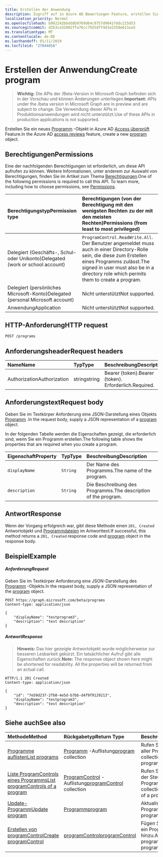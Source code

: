 ```yaml
---
title: Erstellen der Anwendung
description: Zugriff auf in Azure AD Bewertungen Feature, erstellen Sie ein neues Programmobjekt.
localization_priority: Normal
ms.openlocfilehash: b982242bbdddb9769d64c9757d9041fddc215d53
ms.sourcegitcommit: d2b3ca32602ffa76cc7925d7f4d1e2258e611ea5
ms.translationtype: MT
ms.contentlocale: de-DE
ms.lasthandoff: 01/11/2019
ms.locfileid: "27844016"
---
```

# <a name="create-program"></a><span data-ttu-id="b76ee-103">Erstellen der Anwendung</span><span class="sxs-lookup"><span data-stu-id="b76ee-103">Create program</span></span>

> <span data-ttu-id="b76ee-104">**Wichtig:** Die APIs der /Beta-Version in Microsoft Graph befinden sich in der Vorschau und können Änderungen unterliegen.</span><span class="sxs-lookup"><span data-stu-id="b76ee-104">**Important:** APIs under the /beta version in Microsoft Graph are in preview and are subject to change.</span></span> <span data-ttu-id="b76ee-105">Die Verwendung dieser APIs in Produktionsanwendungen wird nicht unterstützt.</span><span class="sxs-lookup"><span data-stu-id="b76ee-105">Use of these APIs in production applications is not supported.</span></span>

<span data-ttu-id="b76ee-106">Erstellen Sie ein neues [Programm](../resources/program.md) -Objekt in Azure AD [Access überprüft](../resources/accessreviews-root.md) Feature.</span><span class="sxs-lookup"><span data-stu-id="b76ee-106">In the Azure AD [access reviews](../resources/accessreviews-root.md) feature, create a new [program](../resources/program.md) object.</span></span>
## <a name="permissions"></a><span data-ttu-id="b76ee-107">Berechtigungen</span><span class="sxs-lookup"><span data-stu-id="b76ee-107">Permissions</span></span>
<span data-ttu-id="b76ee-p102">Eine der nachfolgenden Berechtigungen ist erforderlich, um diese API aufrufen zu können. Weitere Informationen, unter anderem zur Auswahl von Berechtigungen, finden Sie im Artikel zum Thema [Berechtigungen](/graph/permissions-reference).</span><span class="sxs-lookup"><span data-stu-id="b76ee-p102">One of the following permissions is required to call this API. To learn more, including how to choose permissions, see [Permissions](/graph/permissions-reference).</span></span>

|<span data-ttu-id="b76ee-110">Berechtigungstyp</span><span class="sxs-lookup"><span data-stu-id="b76ee-110">Permission type</span></span>                        | <span data-ttu-id="b76ee-111">Berechtigungen (von der Berechtigung mit den wenigsten Rechten zu der mit den meisten Rechten)</span><span class="sxs-lookup"><span data-stu-id="b76ee-111">Permissions (from least to most privileged)</span></span>              |
|:--------------------------------------|:---------------------------------------------------------|
|<span data-ttu-id="b76ee-112">Delegiert (Geschäfts-, Schul- oder Unikonto)</span><span class="sxs-lookup"><span data-stu-id="b76ee-112">Delegated (work or school account)</span></span>     | <span data-ttu-id="b76ee-113">`ProgramControl.ReadWrite.All`.</span><span class="sxs-lookup"><span data-stu-id="b76ee-113"></span></span>  <span data-ttu-id="b76ee-114">Der Benutzer angemeldet muss auch in einer Directory-Rolle sein, die diese zum Erstellen eines Programms zulässt.</span><span class="sxs-lookup"><span data-stu-id="b76ee-114">The signed in user must also be in a directory role which permits them to create a program.</span></span> |
|<span data-ttu-id="b76ee-115">Delegiert (persönliches Microsoft-Konto)</span><span class="sxs-lookup"><span data-stu-id="b76ee-115">Delegated (personal Microsoft account)</span></span> | <span data-ttu-id="b76ee-116">Nicht unterstützt</span><span class="sxs-lookup"><span data-stu-id="b76ee-116">Not supported.</span></span> |
|<span data-ttu-id="b76ee-117">Anwendung</span><span class="sxs-lookup"><span data-stu-id="b76ee-117">Application</span></span>                            | <span data-ttu-id="b76ee-118">Nicht unterstützt</span><span class="sxs-lookup"><span data-stu-id="b76ee-118">Not supported.</span></span> |

## <a name="http-request"></a><span data-ttu-id="b76ee-119">HTTP-Anforderung</span><span class="sxs-lookup"><span data-stu-id="b76ee-119">HTTP request</span></span>
<!-- { "blockType": "ignored" } -->
```http
POST /programs
```
## <a name="request-headers"></a><span data-ttu-id="b76ee-120">Anforderungsheader</span><span class="sxs-lookup"><span data-stu-id="b76ee-120">Request headers</span></span>
| <span data-ttu-id="b76ee-121">Name</span><span class="sxs-lookup"><span data-stu-id="b76ee-121">Name</span></span>         | <span data-ttu-id="b76ee-122">Typ</span><span class="sxs-lookup"><span data-stu-id="b76ee-122">Type</span></span>        | <span data-ttu-id="b76ee-123">Beschreibung</span><span class="sxs-lookup"><span data-stu-id="b76ee-123">Description</span></span> |
|:-------------|:------------|:------------|
| <span data-ttu-id="b76ee-124">Authorization</span><span class="sxs-lookup"><span data-stu-id="b76ee-124">Authorization</span></span> | <span data-ttu-id="b76ee-125">string</span><span class="sxs-lookup"><span data-stu-id="b76ee-125">string</span></span> | <span data-ttu-id="b76ee-126">Bearer \{token\}.</span><span class="sxs-lookup"><span data-stu-id="b76ee-126">Bearer \{token\}.</span></span> <span data-ttu-id="b76ee-127">Erforderlich.</span><span class="sxs-lookup"><span data-stu-id="b76ee-127">Required.</span></span> |

## <a name="request-body"></a><span data-ttu-id="b76ee-128">Anforderungstext</span><span class="sxs-lookup"><span data-stu-id="b76ee-128">Request body</span></span>
<span data-ttu-id="b76ee-129">Geben Sie im Textkörper Anforderung eine JSON-Darstellung eines Objekts [Programm](../resources/program.md) .</span><span class="sxs-lookup"><span data-stu-id="b76ee-129">In the request body, supply a JSON representation of a [program](../resources/program.md) object.</span></span>

<span data-ttu-id="b76ee-130">In der folgenden Tabelle werden die Eigenschaften gezeigt, die erforderlich sind, wenn Sie ein Programm erstellen.</span><span class="sxs-lookup"><span data-stu-id="b76ee-130">The following table shows the properties that are required when you create a program.</span></span>

| <span data-ttu-id="b76ee-131">Eigenschaft</span><span class="sxs-lookup"><span data-stu-id="b76ee-131">Property</span></span>     | <span data-ttu-id="b76ee-132">Typ</span><span class="sxs-lookup"><span data-stu-id="b76ee-132">Type</span></span>        | <span data-ttu-id="b76ee-133">Beschreibung</span><span class="sxs-lookup"><span data-stu-id="b76ee-133">Description</span></span> |
|:-------------|:------------|:------------|
| `displayName`               |`String`                              |  <span data-ttu-id="b76ee-134">Der Name des Programms.</span><span class="sxs-lookup"><span data-stu-id="b76ee-134">The name of the program.</span></span>                   |
| `description`               |`String`                              |  <span data-ttu-id="b76ee-135">Die Beschreibung des Programms.</span><span class="sxs-lookup"><span data-stu-id="b76ee-135">The description of the program.</span></span>           |


## <a name="response"></a><span data-ttu-id="b76ee-136">Antwort</span><span class="sxs-lookup"><span data-stu-id="b76ee-136">Response</span></span>
<span data-ttu-id="b76ee-137">Wenn der Vorgang erfolgreich war, gibt diese Methode einen `201, Created` Antwortobjekt und [Programmdateien](../resources/program.md) im Antworttext.</span><span class="sxs-lookup"><span data-stu-id="b76ee-137">If successful, this method returns a `201, Created` response code and [program](../resources/program.md) object in the response body.</span></span>

## <a name="example"></a><span data-ttu-id="b76ee-138">Beispiel</span><span class="sxs-lookup"><span data-stu-id="b76ee-138">Example</span></span>
##### <a name="request"></a><span data-ttu-id="b76ee-139">Anforderung</span><span class="sxs-lookup"><span data-stu-id="b76ee-139">Request</span></span>
<span data-ttu-id="b76ee-140">Geben Sie im Textkörper Anforderung eine JSON-Darstellung des [Programm](../resources/program.md) -Objekts.</span><span class="sxs-lookup"><span data-stu-id="b76ee-140">In the request body, supply a JSON representation of the [program](../resources/program.md) object.</span></span>

<!-- {
  "blockType": "request",
  "name": "create_program_from_programs"
}-->
```http
POST https://graph.microsoft.com/beta/programs
Content-type: application/json

{
    "displayName": "testprogram3",
    "description": "test description"
}
```

##### <a name="response"></a><span data-ttu-id="b76ee-141">Antwort</span><span class="sxs-lookup"><span data-stu-id="b76ee-141">Response</span></span>
><span data-ttu-id="b76ee-p105">**Hinweis:** Das hier gezeigte Antwortobjekt wurde möglicherweise zur besseren Lesbarkeit gekürzt. Ein tatsächlicher Aufruf gibt alle Eigenschaften zurück.</span><span class="sxs-lookup"><span data-stu-id="b76ee-p105">**Note:** The response object shown here might be shortened for readability. All the properties will be returned from an actual call.</span></span>
<!-- {
  "blockType": "response",
  "truncated": true,
  "@odata.type": "microsoft.graph.program"
} -->
```http
HTTP/1.1 201 Created
Content-type: application/json

{
    "id": "7e59d237-2fb0-4e5d-b7bb-d4f9f9129213",
    "displayName": "testprogram3",
    "description": "test description"
}
```

## <a name="see-also"></a><span data-ttu-id="b76ee-144">Siehe auch</span><span class="sxs-lookup"><span data-stu-id="b76ee-144">See also</span></span>

| <span data-ttu-id="b76ee-145">Methode</span><span class="sxs-lookup"><span data-stu-id="b76ee-145">Method</span></span>           | <span data-ttu-id="b76ee-146">Rückgabetyp</span><span class="sxs-lookup"><span data-stu-id="b76ee-146">Return Type</span></span>    |<span data-ttu-id="b76ee-147">Beschreibung</span><span class="sxs-lookup"><span data-stu-id="b76ee-147">Description</span></span>|
|:---------------|:--------|:----------|
|[<span data-ttu-id="b76ee-148">Programme auflisten</span><span class="sxs-lookup"><span data-stu-id="b76ee-148">List programs</span></span>](program-list.md) | <span data-ttu-id="b76ee-149">[Programm](../resources/program.md) -Auflistung</span><span class="sxs-lookup"><span data-stu-id="b76ee-149">[program](../resources/program.md) collection</span></span>|  <span data-ttu-id="b76ee-150">Rufen Sie eine Auflistung aller Programme.</span><span class="sxs-lookup"><span data-stu-id="b76ee-150">Get a collection of all the programs.</span></span>|
|[<span data-ttu-id="b76ee-151">Liste ProgramControls eines Programms</span><span class="sxs-lookup"><span data-stu-id="b76ee-151">List programControls of a program</span></span>](program-listcontrols.md) |     <span data-ttu-id="b76ee-152">[ProgramControl](../resources/programcontrol.md) -Auflistung</span><span class="sxs-lookup"><span data-stu-id="b76ee-152">[programControl](../resources/programcontrol.md) collection</span></span>|    <span data-ttu-id="b76ee-153">Rufen Sie eine Auflistung der Steuerelemente eines Programms.</span><span class="sxs-lookup"><span data-stu-id="b76ee-153">Get a collection of the controls of a program.</span></span>|
|[<span data-ttu-id="b76ee-154">Update-Programm</span><span class="sxs-lookup"><span data-stu-id="b76ee-154">Update program</span></span>](program-update.md) |  [<span data-ttu-id="b76ee-155">Programm</span><span class="sxs-lookup"><span data-stu-id="b76ee-155">program</span></span>](../resources/program.md)| <span data-ttu-id="b76ee-156">Aktualisieren eines Programms.</span><span class="sxs-lookup"><span data-stu-id="b76ee-156">Update a program.</span></span>|
|[<span data-ttu-id="b76ee-157">Erstellen von programControl</span><span class="sxs-lookup"><span data-stu-id="b76ee-157">Create programControl</span></span>](programcontrol-create.md) |        [<span data-ttu-id="b76ee-158">programControl</span><span class="sxs-lookup"><span data-stu-id="b76ee-158">programControl</span></span>](../resources/programcontrol.md)    |   <span data-ttu-id="b76ee-159">Fügen Sie ein Programm ein ProgramControl hinzu.</span><span class="sxs-lookup"><span data-stu-id="b76ee-159">Add a programControl to a program.</span></span>|

<!-- {
  "type": "#page.annotation",
  "description": "Create program",
  "keywords": "",
  "section": "documentation",
  "tocPath": ""
}-->
